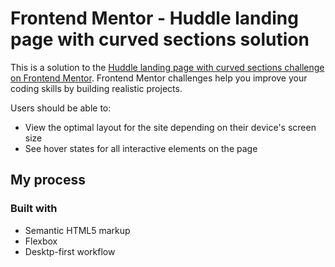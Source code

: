 # Frontend Mentor - Huddle landing page with curved sections solution

This is a solution to the [Huddle landing page with curved sections challenge on Frontend Mentor](https://www.frontendmentor.io/challenges/huddle-landing-page-with-curved-sections-5ca5ecd01e82137ec91a50f2). Frontend Mentor challenges help you improve your coding skills by building realistic projects. 

Users should be able to:

- View the optimal layout for the site depending on their device's screen size
- See hover states for all interactive elements on the page


## My process

### Built with

- Semantic HTML5 markup
- Flexbox
- Desktp-first workflow
